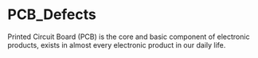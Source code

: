 # PCB_Defects
Printed Circuit Board (PCB) is the core and basic component of electronic products, exists in almost every electronic product in our daily life.

